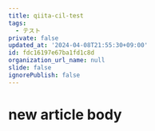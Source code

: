 ```yaml
---
title: qiita-cil-test
tags:
  - テスト
private: false
updated_at: '2024-04-08T21:55:30+09:00'
id: fdc16197e67ba1fd1c8d
organization_url_name: null
slide: false
ignorePublish: false
---
```

# new article body
